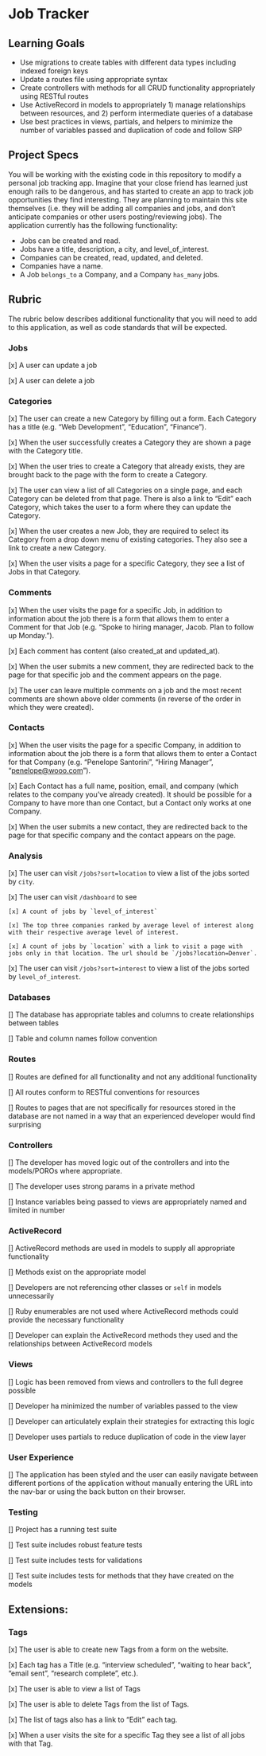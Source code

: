# Job Tracker

## Learning Goals

* Use migrations to create tables with different data types including indexed foreign keys
* Update a routes file using appropriate syntax
* Create controllers with methods for all CRUD functionality appropriately using RESTful routes
* Use ActiveRecord in models to appropriately 1) manage relationships between resources, and 2) perform intermediate queries of a database
* Use best practices in views, partials, and helpers to minimize the number of variables passed and duplication of code and follow SRP

## Project Specs

You will be working with the existing code in this repository to modify a personal job tracking app. Imagine that your close friend has learned just enough rails to be dangerous, and has started to create an app to track job opportunities they find interesting. They are planning to maintain this site themselves (i.e. they will be adding all companies and jobs, and don’t anticipate companies or other users posting/reviewing jobs). The application currently has the following functionality:

* Jobs can be created and read.
* Jobs have a title, description, a city, and level_of_interest.
* Companies can be created, read, updated, and deleted.
* Companies have a name.
* A Job `belongs_to` a Company, and a Company `has_many` jobs.

## Rubric

The rubric below describes additional functionality that you will need to add to this application, as well as code standards that will be expected.

### Jobs

[x] A user can update a job

[x] A user can delete a job

### Categories

[x] The user can create a new Category by filling out a form. Each Category has a title (e.g. “Web Development”, “Education”, “Finance”).

[x] When the user successfully creates a Category they are shown a page with the Category title.

[x] When the user tries to create a Category that already exists, they are brought back to the page with the form to create a Category.

[x] The user can view a list of all Categories on a single page, and each Category can be deleted from that page. There is also a link to “Edit” each Category, which takes the user to a form where they can update the Category.

[x] When the user creates a new Job, they are required to select its Category from a drop down menu of existing categories. They also see a link to create a new Category.

[x] When the user visits a page for a specific Category, they see a list of Jobs in that Category.

### Comments

[x] When the user visits the page for a specific Job, in addition to information about the job there is a form that allows them to enter a Comment for that Job (e.g. “Spoke to hiring manager, Jacob. Plan to follow up Monday.”).

[x] Each comment has content (also created_at and updated_at).

[x] When the user submits a new comment, they are redirected back to the page for that specific job and the comment appears on the page.

[x] The user can leave multiple comments on a job and the most recent comments are shown above older comments (in reverse of the order in which they were created).

### Contacts

[x] When the user visits the page for a specific Company, in addition to information about the job there is a form that allows them to enter a Contact for that Company (e.g. “Penelope Santorini”, “Hiring Manager”, “penelope@wooo.com”).

[x] Each Contact has a full name, position, email, and company (which relates to the company you’ve already created). It should be possible for a Company to have more than one Contact, but a Contact only works at one Company.

[x] When the user submits a new contact, they are redirected back to the page for that specific company and the contact appears on the page.

### Analysis

[x] The user can visit `/jobs?sort=location` to view a list of the jobs sorted by `city`.

[x] The user can visit `/dashboard` to see

    [x] A count of jobs by `level_of_interest`

    [x] The top three companies ranked by average level of interest along with their respective average level of interest.

    [x] A count of jobs by `location` with a link to visit a page with jobs only in that location. The url should be `/jobs?location=Denver`.

[x] The user can visit `/jobs?sort=interest` to view a list of the jobs sorted by `level_of_interest`.

### Databases

[] The database has appropriate tables and columns to create relationships between tables

[] Table and column names follow convention

### Routes

[] Routes are defined for all functionality and not any additional functionality

[] All routes conform to RESTful conventions for resources

[] Routes to pages that are not specifically for resources stored in the database are not named in a way that an experienced developer would find surprising

### Controllers

[] The developer has moved logic out of the controllers and into the models/POROs where appropriate.

[] The developer uses strong params in a private method

[] Instance variables being passed to views are appropriately named and limited in number

### ActiveRecord

[] ActiveRecord methods are used in models to supply all appropriate functionality

[] Methods exist on the appropriate model

[] Developers are not referencing other classes or `self` in models unnecessarily

[] Ruby enumerables are not used where ActiveRecord methods could provide the necessary functionality

[] Developer can explain the ActiveRecord methods they used and the relationships between ActiveRecord models

### Views

[] Logic has been removed from views and controllers to the full degree possible

[] Developer ha minimized the number of variables passed to the view

[] Developer can articulately explain their strategies for extracting this logic

[] Developer uses partials to reduce duplication of code in the view layer

### User Experience

[] The application has been styled and the user can easily navigate between different portions of the application without manually entering the URL into the nav-bar or using the back button on their browser.

### Testing

[] Project has a running test suite

[] Test suite includes robust feature tests

[] Test suite includes tests for validations

[] Test suite includes tests for methods that they have created on the models

## Extensions:

### Tags

[x] The user is able to create new Tags from a form on the website.

[x] Each tag has a Title (e.g. “interview scheduled”, “waiting to hear back”, “email sent”, “research complete”, etc.).

[x] The user is able to view a list of Tags

[x] The user is able to delete Tags from the list of Tags.

[x] The list of tags also has a link to “Edit” each tag.

[x] When a user visits the site for a specific Tag they see a list of all jobs with that Tag.
